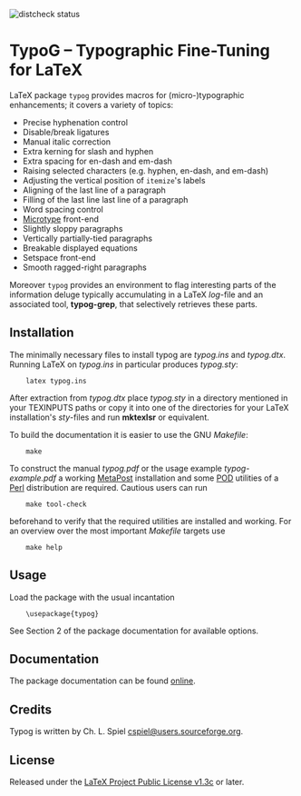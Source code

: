 ![distcheck status](https://github.com/cspiel/typog/actions/workflows/distcheck.yml/badge.svg)


#  TypoG &ndash; Typographic Fine-Tuning for LaTeX

LaTeX package `typog` provides macros for (micro-)typographic enhancements;
it covers a variety of topics:

* Precise hyphenation control
* Disable/break ligatures
* Manual italic correction
* Extra kerning for slash and hyphen
* Extra spacing for en-dash and em-dash
* Raising selected characters (e.g. hyphen, en-dash, and em-dash)
* Adjusting the vertical position of `itemize`'s labels
* Aligning of the last line of a paragraph
* Filling of the last line last line of a paragraph
* Word spacing control
* [Microtype](https://github.com/schlcht/microtype) front-end
* Slightly sloppy paragraphs
* Vertically partially-tied paragraphs
* Breakable displayed equations
* Setspace front-end
* Smooth ragged-right paragraphs

Moreover `typog` provides an environment to flag interesting parts of
the information deluge typically accumulating in a LaTeX *log*-file
and an associated tool, **typog-grep**, that selectively retrieves
these parts.


##  Installation

The minimally necessary files to install typog are *typog.ins* and *typog.dtx*.  Running LaTeX
on *typog.ins* in particular produces *typog.sty*:

        latex typog.ins

After extraction from *typog.dtx* place *typog.sty* in a directory mentioned in your TEXINPUTS
paths or copy it into one of the directories for your LaTeX installation's *sty*-files and run
**mktexlsr** or equivalent.

To build the documentation it is easier to use the GNU *Makefile*:

        make

To construct the manual *typog.pdf* or the usage example *typog-example.pdf* a working
[MetaPost](https://tug.org/metapost.html) installation and some
[POD](https://perldoc.perl.org/perlpod) utilities of a [Perl](https://www.perl.org/)
distribution are required.  Cautious users can run

        make tool-check

beforehand to verify that the required utilities are installed and working.
For an overview over the most important *Makefile* targets use

        make help


##  Usage

Load the package with the usual incantation

        \usepackage{typog}

See Section 2 of the package documentation for available options.


##  Documentation

The package documentation can be found
[online](https://cspiel.github.io/typog/).


##  Credits

Typog is written by Ch. L. Spiel <cspiel@users.sourceforge.org>.


##  License

Released under the
[LaTeX Project Public License v1.3c](https://www.latex-project.org/lppl.txt)
or later.
